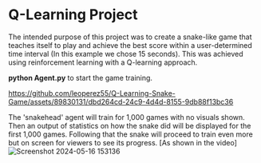 # Q-Learning Project

The intended purpose of this project was to create a snake-like game that teaches itself to play and achieve the best score 
within a user-determined time interval (In this example we chose 15 seconds). This was achieved using reinforcement learning
with a Q-learning approach.

**python Agent.py** to start the game training.

https://github.com/leoperez55/Q-Learning-Snake-Game/assets/89830131/dbd264cd-24c9-4d4d-8155-9db88f13bc36


The 'snakehead' agent will train for 1,000 games with no visuals shown. Then an output of statistics on how the
snake did will be displayed for the first 1,000 games. Following that the snake will proceed to train even more but 
on screen for viewers to see its progress. [As shown in the video]
![Screenshot 2024-05-16 153136](https://github.com/leoperez55/Q-Learning-Snake-Game/assets/89830131/bdb29eed-20db-44e7-ae49-0bbf65385a3e)
